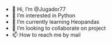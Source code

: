 - 👋 Hi, I’m @Jugador77
- 👀 I’m interested in Python
- 🌱 I’m currently learning Heopandas
- 💞️ I’m looking to collaborate on project 
- 📫 How to reach me by mail

<!---
Jugador77/Jugador77 is a ✨ special ✨ repository because its `README.md` (this file) appears on your GitHub profile.
You can click the Preview link to take a look at your changes.
--->
